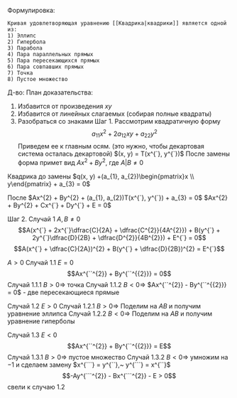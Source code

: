 Формулировка:
```spoiler-markdown
Кривая удовлетворяющая уравнению [[Квадрика|квадрики]] является одной из:
1) Эллипс
2) Гипербола
3) Парабола
4) Пара параллельных прямых
5) Пара пересекающихся прямых
6) Пара совпавших прямых
7) Точка
8) Пустое множество
```
Д-во:
План доказательства:
1) Избавится от произведения $xy$
2) Избавится от линейных слагаемых (собирая полные квадраты)
3) Разобраться со знаками
Шаг 1.
Рассмотрим квадратичную форму $$a_{11}x^{2} + 2a_{12}xy + a_{22}y^{2}$$
Приведем ее к главным осям. (это нужно, чтобы декартовая система осталась декартовой)
$(x, y) = T(x^{`}, y^{`})$
После замены форма примет вид $Ax^{2} + By^{2}$, где $A |B \neq 0$

Квадрика до замены 
$q(x, y) +(a_{1}, a_{2})\begin{pmatrix}x \\ y\end{pmatrix} + a_{3} = 0$

После
$Ax^{2} + By^{2} + (a_{1}, a_{2})T(x^{`}, y^{`}) + a_{3} = 0$
$Ax^{2} + By^{2} + Cx^{`} + Dy^{`} + E = 0$

Шаг 2.
Случай $1$ $A, B \neq 0$
$$A(x^{`} + 2x^{`}\dfrac{C}{2A} + \dfrac{C^{2}}{4A^{2}}) + B(y^{`} + 2y^{`}\dfrac{D}{2B} + \dfrac{D^{2}}{4B^{2}}) + E^{`} = 0$$
$$A(x^{`} + \dfrac{C}{2A})^{2} + B(y^{`} + \dfrac{D}{2B})^{2} = E^{`}$$

$A > 0$
Случай 1.1 $E = 0$
$$Ax^{``^{2}} + By^{``^{{2}}} = 0$$
Случай 1.1.1 $B > 0 \Rightarrow$ точка
Случай 1.1.2 $B < 0 \Rightarrow$ $Ax^{``^{2}} - By^{``^{{2}}} = 0$ - две пересекающиеся прямые

Случай 1.2 $E > 0$ 
Случай 1.2.1 $B > 0 \Rightarrow$ Поделим на $AB$ и получим уравнение эллипса
Случай 1.2.2 $B < 0 \Rightarrow$ Поделим на $AB$ и получим уравнение гиперболы

Случай 1.3 $E < 0$
$$Ax^{``^{2}} + By^{``^{{2}}} = E$$
Случай 1.3.1 $B > 0 \Rightarrow$ пустое множество
Случай 1.3.2 $B < 0 \Rightarrow$  умножим на $-1$ и сделаем замену $x^{```} = y^{``},~ y^{```} = x^{``}$ 
$$-Ay^{```^{2}} - Bx^{```^{2}} - E > 0$$
свели к случаю 1.2